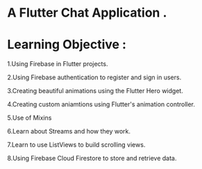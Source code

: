 # A Flutter Chat Application .

# Learning Objective :
1.Using Firebase in Flutter projects.

2.Using Firebase authentication to register and sign in users.

3.Creating beautiful animations using the Flutter Hero widget.

4.Creating custom aniamtions using Flutter's animation controller.

5.Use of Mixins

6.Learn about Streams and how they work.

7.Learn to use ListViews to build scrolling views.

8.Using Firebase Cloud Firestore to store and retrieve data.
